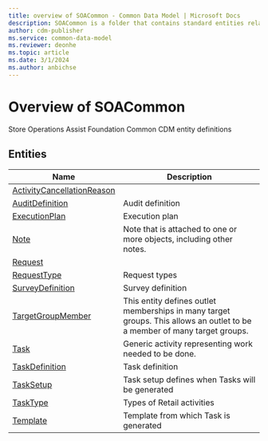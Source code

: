 ```yaml
---
title: overview of SOACommon - Common Data Model | Microsoft Docs
description: SOACommon is a folder that contains standard entities related to the Common Data Model.
author: cdm-publisher
ms.service: common-data-model
ms.reviewer: deonhe
ms.topic: article
ms.date: 3/1/2024
ms.author: anbichse
---
```


# Overview of SOACommon

Store Operations Assist Foundation Common CDM entity definitions  

## Entities

|Name|Description|
|---|---|
|[ActivityCancellationReason](ActivityCancellationReason.md)||
|[AuditDefinition](AuditDefinition.md)|Audit definition|
|[ExecutionPlan](ExecutionPlan.md)|Execution plan|
|[Note](Note.md)|Note that is attached to one or more objects, including other notes.|
|[Request](Request.md)||
|[RequestType](RequestType.md)|Request types|
|[SurveyDefinition](SurveyDefinition.md)|Survey definition|
|[TargetGroupMember](TargetGroupMember.md)|This entity defines outlet memberships in many target groups. This allows an outlet to be a member of many target groups.|
|[Task](Task.md)|Generic activity representing work needed to be done.|
|[TaskDefinition](TaskDefinition.md)|Task definition|
|[TaskSetup](TaskSetup.md)|Task setup defines when Tasks will be generated|
|[TaskType](TaskType.md)|Types of Retail activities|
|[Template](Template.md)|Template from which Task is generated|
